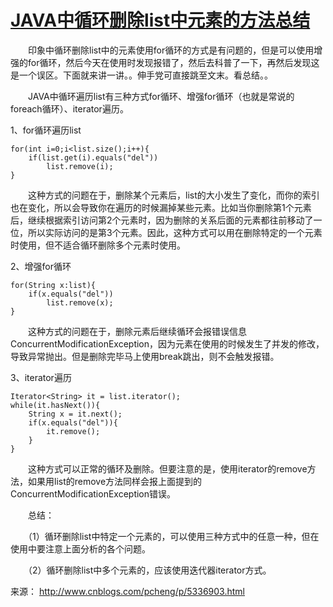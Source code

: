 # [JAVA中循环删除list中元素的方法总结](http://www.cnblogs.com/pcheng/p/5336903.html)

　　印象中循环删除list中的元素使用for循环的方式是有问题的，但是可以使用增强的for循环，然后今天在使用时发现报错了，然后去科普了一下，再然后发现这是一个误区。下面就来讲一讲。。伸手党可直接跳至文末。看总结。。

　　JAVA中循环遍历list有三种方式for循环、增强for循环（也就是常说的foreach循环）、iterator遍历。

 

1、for循环遍历list

```
for(int i=0;i<list.size();i++){
    if(list.get(i).equals("del"))
        list.remove(i);
}
```

 　　这种方式的问题在于，删除某个元素后，list的大小发生了变化，而你的索引也在变化，所以会导致你在遍历的时候漏掉某些元素。比如当你删除第1个元素后，继续根据索引访问第2个元素时，因为删除的关系后面的元素都往前移动了一位，所以实际访问的是第3个元素。因此，这种方式可以用在删除特定的一个元素时使用，但不适合循环删除多个元素时使用。

 

2、增强for循环

```
for(String x:list){
    if(x.equals("del"))
        list.remove(x);
}
```

 　　这种方式的问题在于，删除元素后继续循环会报错误信息ConcurrentModificationException，因为元素在使用的时候发生了并发的修改，导致异常抛出。但是删除完毕马上使用break跳出，则不会触发报错。

 

3、iterator遍历



```
Iterator<String> it = list.iterator();
while(it.hasNext()){
    String x = it.next();
    if(x.equals("del")){
        it.remove();
    }
}
```



　　这种方式可以正常的循环及删除。但要注意的是，使用iterator的remove方法，如果用list的remove方法同样会报上面提到的ConcurrentModificationException错误。

 

　　总结：

　　（1）循环删除list中特定一个元素的，可以使用三种方式中的任意一种，但在使用中要注意上面分析的各个问题。

　　（2）循环删除list中多个元素的，应该使用迭代器iterator方式。

来源： <http://www.cnblogs.com/pcheng/p/5336903.html>